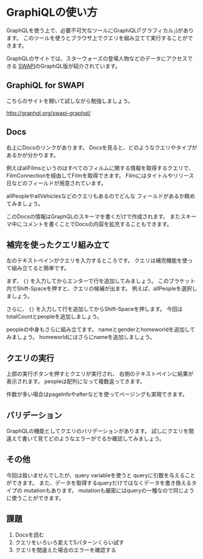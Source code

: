 # GraphiQLの使い方

GraphQLを使う上で、必要不可欠なツールにGraphiQL(「グラフィカル」)があります。
このツールを使うとブラウザ上でクエリを組み立てて実行することができます。

GraphQLのサイトでは、スターウォーズの登場人物などのデータにアクセスできる
[SWAPI](http://swapi.co/)のGraphQL版が紹介されています。

## GraphiQL for SWAPI

こちらのサイトを開いて試しながら勉強しましょう。

<http://graphql.org/swapi-graphql/>

## Docs

右上にDocsのリンクがあります。
Docsを見ると、どのようなクエリやタイプがあるかが分かります。

例えばallFilmsというのはすべてのフィルムに関する情報を取得するクエリで、
FilmConnectionを経由してFilmを取得できます。
Filmにはタイトルやリリース日などのフィールドが用意されています。

allPeopleやallVehiclesなどのクエリもあるのでどんな
フィールドがあるか眺めてみましょう。

このDocsの情報はGraphQLのスキーマを書くだけで作成されます。
またスキーマ中にコメントを書くことでDocsの内容を拡充することもできます。

## 補完を使ったクエリ組み立て

左のテキストペインがクエリを入力するところです。
クエリは補完機能を使って組み立てると簡単です。

まず、 `{}` を入力してからエンターで行を追加してみましょう。
このブラケット内でShift-Spaceを押すと、クエリの候補が出ます。
例えば、allPeopleを選択しましょう。

さらに、 `{}` を入力して行を追加してからShift-Spaceを押します。
今回はtotalCountとpeopleを追加しましょう。

peopleの中身もさらに組み立てます。
nameとgenderとhomeworldを追加してみましょう。
homeworldにはさらにnameを追加しましょう。

## クエリの実行

上部の実行ボタンを押すとクエリが実行され、
右側のテキストペインに結果が表示されます。
peopleは配列になって複数返ってきます。

件数が多い場合はpageInfoやafterなどを使ってページングも実現できます。

## バリデーション

GraphQLの機能としてクエリのバリデーションがあります。
試しにクエリを間違えて書いて見てどのようなエラーがでるか確認してみましょう。

## その他

今回は扱いませんでしたが、query variableを使うと
queryに引数を与えることができます。
また、データを取得するqueryだけではなくデータを書き換えるタイプの
mutationもあります。
mutationも厳密にはqueryの一種なので同じように使うことができます。

## 課題

1. Docsを読む
2. クエリをいろいろ変えて5パターンくらい試す
3. クエリを間違えた場合のエラーを確認する
